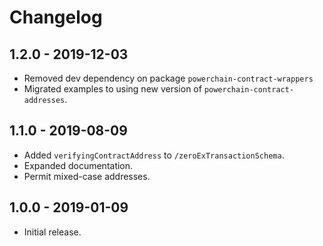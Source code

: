 # Changelog

## 1.2.0 - 2019-12-03

-   Removed dev dependency on package `powerchain-contract-wrappers`
-   Migrated examples to using new version of `powerchain-contract-addresses`.

## 1.1.0 - 2019-08-09

-   Added `verifyingContractAddress` to `/zeroExTransactionSchema`.
-   Expanded documentation.
-   Permit mixed-case addresses.

## 1.0.0 - 2019-01-09

-   Initial release.
